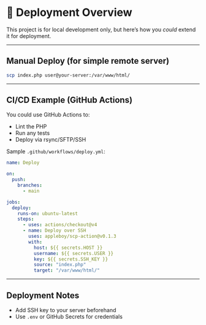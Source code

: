 # 🚀 Deployment Overview

This project is for local development only, but here’s how you *could* extend it for deployment.

---

## Manual Deploy (for simple remote server)

```bash
scp index.php user@your-server:/var/www/html/
```

---

## CI/CD Example (GitHub Actions)

You could use GitHub Actions to:

- Lint the PHP
- Run any tests
- Deploy via rsync/SFTP/SSH

Sample `.github/workflows/deploy.yml`:

```yaml
name: Deploy

on:
  push:
    branches:
      - main

jobs:
  deploy:
    runs-on: ubuntu-latest
    steps:
      - uses: actions/checkout@v4
      - name: Deploy over SSH
        uses: appleboy/scp-action@v0.1.3
        with:
          host: ${{ secrets.HOST }}
          username: ${{ secrets.USER }}
          key: ${{ secrets.SSH_KEY }}
          source: "index.php"
          target: "/var/www/html/"
```

---

## Deployment Notes

- Add SSH key to your server beforehand
- Use `.env` or GitHub Secrets for credentials
